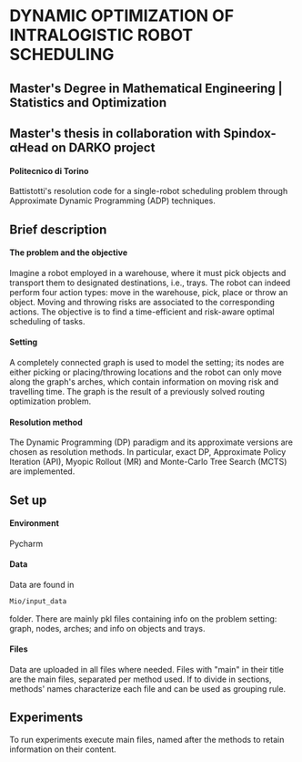 # DYNAMIC OPTIMIZATION OF INTRALOGISTIC ROBOT SCHEDULING
## Master's Degree in Mathematical Engineering | Statistics and Optimization 
## Master's thesis in collaboration with Spindox-αHead on DARKO project
#### Politecnico di Torino
Battistotti's resolution code for a single-robot scheduling problem through Approximate Dynamic Programming (ADP) techniques.

## Brief description
#### The problem and the objective 
Imagine a robot employed in a warehouse, where it must pick objects and transport them to designated destinations, i.e., trays.
The robot can indeed perform four action types: move in the warehouse, pick, place or throw an object. Moving and throwing risks are associated to the corresponding actions.
The objective is to find a time-efficient and risk-aware optimal scheduling of tasks. 

#### Setting
A completely connected graph is used to model the setting; its nodes are either picking or placing/throwing locations and the robot can only move along the graph's arches, which contain information on moving risk and travelling time. The graph is the result of a previously solved routing optimization problem.
#### Resolution method
The Dynamic Programming (DP) paradigm and its approximate versions are chosen as resolution methods. In particular, exact DP, Approximate Policy Iteration (API), Myopic Rollout (MR) and Monte-Carlo Tree Search (MCTS) are implemented.

## Set up
#### Environment
Pycharm

#### Data
Data are found in 
```bash 
Mio/input_data
```
 folder. There are mainly pkl files containing info on the problem setting: graph, nodes, arches; and info on objects and trays.

#### Files
Data are uploaded in all files where needed.
Files with "main" in their title are the main files, separated per method used. 
If to divide in sections, methods' names characterize each file and can be used as grouping rule.

## Experiments
To run experiments execute main files, named after the methods to retain information on their content.

